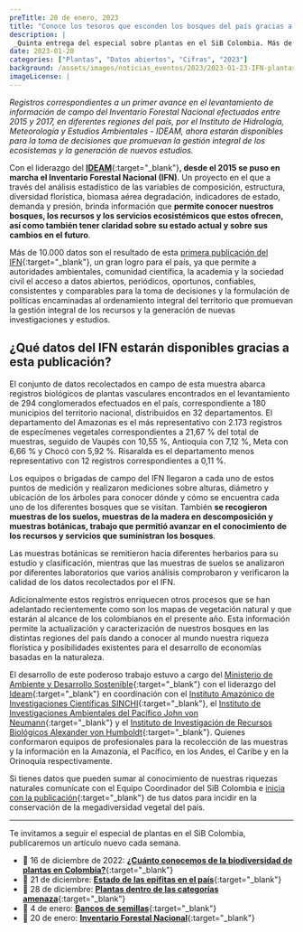 ```yaml
---
preTitle: 20 de enero, 2023
title: "Conoce los tesoros que esconden los bosques del país gracias a la publicación de más de 10.000 datos"
description: |
 _Quinta entrega del especial sobre plantas en el SiB Colombia. Más de 10 mil datos del Inventario Forestal Nacional IFN son el producto de la primera publicación del Ideam a través del sistema de información._
date: 2023-01-20
categories: ["Plantas", "Datos abiertos", "Cifras", "2023"]
background: /assets/images/noticias_eventos/2023/2023-01-23-IFN-plantas-colombia.jpg
imageLicense: |
---
```


_Registros correspondientes a un primer avance en el levantamiento de información de campo del Inventario Forestal Nacional efectuados entre 2015 y 2017, en diferentes regiones del país, por el Instituto de Hidrología, Meteorología y Estudios Ambientales - IDEAM, ahora estarán disponibles para la toma de decisiones que promuevan la gestión integral de los ecosistemas y la generación de nuevos estudios._

Con el liderazgo del **[IDEAM](http://www.ideam.gov.co/)**{:target="_blank"}**, desde el 2015 se puso en marcha el Inventario Forestal Nacional (IFN)**. Un proyecto en el que a través del análisis estadístico de las variables de composición, estructura, diversidad florística, biomasa aérea degradación, indicadores de estado, demanda y presión, brinda información que **permite conocer nuestros bosques, los recursos y los servicios ecosistémicos que estos ofrecen, así como también tener claridad sobre su estado actual y sobre sus cambios en el futuro**.

Más de 10.000 datos son el resultado de esta [primera publicación del IFN](https://doi.org/10.15472/rbozdf){:target="_blank"}, un gran logro para el país, ya que permite a autoridades ambientales, comunidad científica, la academia y la sociedad civil el acceso a datos abiertos, periódicos, oportunos, confiables, consistentes y comparables para la toma de decisiones y la formulación de políticas encaminadas al ordenamiento integral del territorio que promuevan la gestión integral de los recursos y la generación de nuevas investigaciones y estudios.


## ¿Qué datos del IFN estarán disponibles gracias a esta publicación?

El conjunto de datos recolectados en campo de esta muestra abarca registros biológicos de plantas vasculares encontrados en el levantamiento de 294 conglomerados efectuados en el país, correspondiente a 180 municipios del territorio nacional, distribuidos en 32 departamentos. El departamento del Amazonas es el más representativo con 2.173 registros de especímenes vegetales correspondientes a 21,67 % del total de muestras, seguido de Vaupés con 10,55 %, Antioquia con 7,12 %, Meta con 6,66 % y Chocó con 5,92 %. Risaralda es el departamento menos representativo con 12 registros correspondientes a 0,11 %.

Los equipos o brigadas de campo del IFN llegaron a cada uno de estos puntos de medición y realizaron mediciones sobre alturas, diámetro y ubicación de los árboles para conocer dónde y cómo se encuentra cada uno de los diferentes bosques que se visitan. También **se recogieron muestras de los suelos, muestras de la madera en descomposición y muestras botánicas, trabajo que permitió avanzar en el conocimiento de los recursos y servicios que suministran los bosques**. 

Las muestras botánicas se remitieron hacia diferentes herbarios para su estudio y clasificación, mientras que las muestras de suelos se analizaron por diferentes laboratorios que varios análisis comprobaron y verificaron la calidad de los datos recolectados por el IFN.

Adicionalmente estos registros enriquecen otros procesos que se han adelantado recientemente como son los mapas de vegetación natural y que estarán al alcance de los colombianos en el presente año. Esta información permite la actualización y caracterización de nuestros bosques en las distintas regiones del país dando a conocer al mundo nuestra riqueza florística y posibilidades existentes para el desarrollo de economías basadas en la naturaleza.

El desarrollo de este poderoso trabajo estuvo a cargo del [Ministerio de Ambiente y Desarrollo Sostenible](https://www.minambiente.gov.co/){:target="_blank"} con el liderazgo del [Ideam](http://www.ideam.gov.co/){:target="_blank"} en coordinación con el [Instituto Amazónico de Investigaciones Científicas SINCHI](https://www.sinchi.org.co/){:target="_blank"}, el [Instituto de Investigaciones Ambientales del Pacífico John von Neumann](https://iiap.org.co/){:target="_blank"} y el [Instituto de Investigación de Recursos Biológicos Alexander von Humboldt](http://www.humboldt.org.co/es/){:target="_blank"}. Quienes conformaron equipos de profesionales para la recolección de las muestras y la información en la Amazonía, el Pacífico, en los Andes, el Caribe y en la Orinoquía respectivamente.

Si tienes datos que pueden sumar al conocimiento de nuestras riquezas naturales comunícate con el Equipo Coordinador del SiB Colombia e [inicia con la publicación](https://biodiversidad.co/compartir/guia-para-publicar/){:target="_blank"} de tus datos para incidir en la conservación de la megadiversidad vegetal del país.


---

Te invitamos a seguir el especial de plantas en el SiB Colombia, publicaremos un artículo nuevo cada semana.

* 📅 16 de diciembre de 2022: **[¿Cuánto conocemos de la biodiversidad de plantas en Colombia?](https://biodiversidad.co/post/2022/conocimiento-plantas-colombia/)**{:target="_blank"}
* 📅 21 de diciembre: **[Estado de las epífitas en el país](https://biodiversidad.co/post/2022/epifitas-plantas-colombia/)**{:target="_blank"}
* 📅 28 de diciembre: **[Plantas dentro de las categorías amenaza](https://biodiversidad.co/post/2022/extincion-plantas-colombia/)**{:target="_blank"}
* 📅 4 de enero: **[Bancos de semillas](https://biodiversidad.co/post/2023/bancos-semillas-plantas-colombia)**{:target="_blank"}
* 📅 20 de enero: **[Inventario Forestal Nacional](https://biodiversidad.co/post/2023/IFN-plantas-colombia)**{:target="_blank"}
